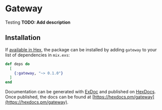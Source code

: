 # Gateway
Testing
**TODO: Add description**

## Installation

If [available in Hex](https://hex.pm/docs/publish), the package can be installed
by adding `gateway` to your list of dependencies in `mix.exs`:

```elixir
def deps do
  [
    {:gateway, "~> 0.1.0"}
  ]
end
```

Documentation can be generated with [ExDoc](https://github.com/elixir-lang/ex_doc)
and published on [HexDocs](https://hexdocs.pm). Once published, the docs can
be found at [https://hexdocs.pm/gateway](https://hexdocs.pm/gateway).

